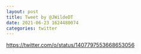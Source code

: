 ```yaml
--- 
layout: post 
title: Tweet by @JWildeDT 
date: 2021-06-23 1624480074 
categories: twitter 
--- 
```

https://twitter.com/o/status/1407797553668653056